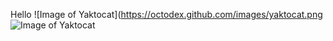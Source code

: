 Hello
![Image of Yaktocat](https://octodex.github.com/images/yaktocat.png
![Image of Yaktocat](https://octodex.github.com/images/yaktocat.png)
